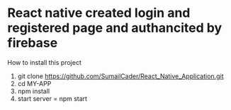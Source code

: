# React native created login and registered page and authancited by firebase
How to install this project 
1. git clone https://github.com/SumailCader/React_Native_Application.git
2. cd MY-APP
3. npm install
4. start server = npm start


